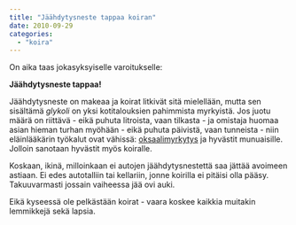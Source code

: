 ```yaml
---
title: "Jäähdytysneste tappaa koiran"
date: 2010-09-29
categories: 
  - "koira"
---
```


On aika taas jokasyksyiselle varoitukselle:

**Jäähdytysneste tappaa!**

<!--more-->

Jäähdytysneste on makeaa ja koirat litkivät sitä mielellään, mutta sen sisältämä _glykoli_ on yksi kotitalouksien pahimmista myrkyistä. Jos juotu määrä on riittävä - eikä puhuta litroista, vaan tilkasta - ja omistaja huomaa asian hieman turhan myöhään - eikä puhuta päivistä, vaan tunneista - niin eläinlääkärin työkalut ovat vähissä: [oksaalimyrkytys](https://www.katiska.eu/ruokinta/yleista/oksaalihappo/) ja hyvästit munuaisille. Jolloin sanotaan hyvästit myös koiralle.

Koskaan, ikinä, milloinkaan ei autojen jäähdytysnestettä saa jättää avoimeen astiaan. Ei edes autotalliin tai kellariin, jonne koirilla ei pitäisi olla pääsy. Takuuvarmasti jossain vaiheessa jää ovi auki.

Eikä kyseessä ole pelkästään koirat - vaara koskee kaikkia muitakin lemmikkejä sekä lapsia.
